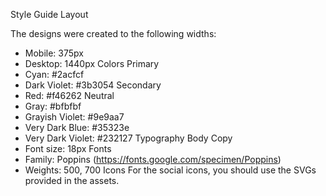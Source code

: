 Style Guide
Layout

The designs were created to the following widths:
- Mobile: 375px
- Desktop: 1440px
Colors
Primary
- Cyan: #2acfcf
- Dark Violet: #3b3054
Secondary
- Red: #f46262
Neutral
- Gray: 	#bfbfbf
- Grayish Violet: #9e9aa7
- Very Dark Blue: #35323e
- Very Dark Violet: #232127
Typography
Body Copy
- Font size: 18px
Fonts
- Family: Poppins (https://fonts.google.com/specimen/Poppins)
- Weights: 500, 700
Icons
For the social icons, you should use the SVGs provided in the assets.
